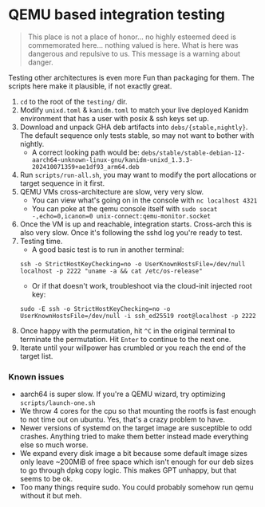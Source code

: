# QEMU based integration testing

> This place is not a place of honor... no highly esteemed deed is commemorated here... nothing valued is here.
What is here was dangerous and repulsive to us. This message is a warning about danger. 

Testing other architectures is even more Fun than packaging for them. The scripts here make it plausible, if not exactly great.

1. `cd` to the root of the `testing/` dir.
1. Modify `unixd.toml` & `kanidm.toml` to match your live deployed Kanidm environment that has a user with posix & ssh keys set up.
1. Download and unpack GHA deb artifacts into `debs/{stable,nightly}`. The default sequence only tests stable, so may not want to bother with nightly.
   - A correct looking path would be: `debs/stable/stable-debian-12-aarch64-unknown-linux-gnu/kanidm-unixd_1.3.3-202410071359+ae1df93_arm64.deb`
1. Run `scripts/run-all.sh`, you may want to modify the port allocations or target sequence in it first.
1. QEMU VMs cross-architecture are slow, very very slow.
   - You can view what's going on in the console with `nc localhost 4321`
   - You can poke at the qemu console itself with `sudo socat -,echo=0,icanon=0 unix-connect:qemu-monitor.socket`
1. Once the VM is up and reachable, integration starts. Cross-arch this is also very slow. Once it's following the sshd log you're ready to test.
1. Testing time.
   - A good basic test is to run in another terminal:
   ```shell
   ssh -o StrictHostKeyChecking=no -o UserKnownHostsFile=/dev/null localhost -p 2222 "uname -a && cat /etc/os-release"
   ```
   - Or if that doesn't work, troubleshoot via the cloud-init injected root key:
   ```shell
   sudo -E ssh -o StrictHostKeyChecking=no -o UserKnownHostsFile=/dev/null -i ssh_ed25519 root@localhost -p 2222
   ```
1. Once  happy with the permutation, hit `^C` in the original terminal to terminate the permutation. Hit `Enter` to continue to the next one.
1. Iterate until your willpower has crumbled or you reach the end of the target list.

### Known issues
- aarch64 is super slow. If you're a QEMU wizard, try optimizing `scripts/launch-one.sh`
- We throw 4 cores for the cpu so that mounting the rootfs is fast enough to not time out on ubuntu. Yes, that's a crazy problem to have.
- Newer versions of systemd on the target image are susceptible to odd crashes. Anything tried to make them better instead made everything else so much worse.
- We expand every disk image a bit because some default image sizes only leave ~200MiB of free space which isn't enough for our deb sizes to go through dpkg copy logic. This makes GPT unhappy, but that seems to be ok.
- Too many things require sudo. You could probably somehow run qemu without it but meh.
